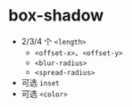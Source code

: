 # box-shadow

- 2/3/4 个 `<length>`
  - `<offset-x>`、`<offset-y>`
  - `<blur-radius>`
  - `<spread-radius>`
- 可选 `inset`
- 可选 `<color>`
